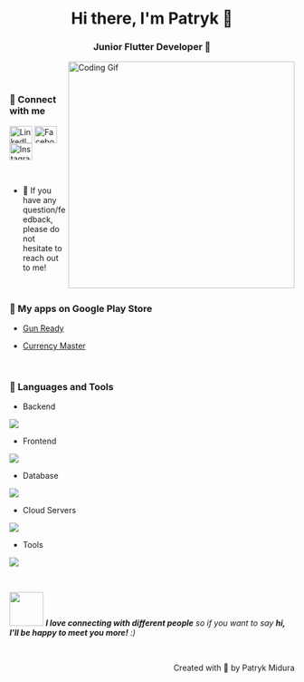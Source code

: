 <h1 align="center">Hi there, I'm Patryk 👋</h1>
<h3 align="center">Junior Flutter Developer 📱</h3>

<img align="right" alt="Coding Gif" width="400" src="https://user-images.githubusercontent.com/74038190/229223263-cf2e4b07-2615-4f87-9c38-e37600f8381a.gif">
<br><br>

<h3 align="left">🤝 Connect with me</h3>
<p align="left">
<a href="https://www.linkedin.com/in/patryk-midura/" target="blank"><img align="center" src="https://raw.githubusercontent.com/rahuldkjain/github-profile-readme-generator/master/src/images/icons/Social/linked-in-alt.svg" alt="LinkedIn" height="30" width="40" /></a>
<a href="https://www.facebook.com/patryk.midura1" target="blank"><img align="center" src="https://raw.githubusercontent.com/rahuldkjain/github-profile-readme-generator/master/src/images/icons/Social/facebook.svg" alt="Facebook" height="30" width="40" /></a>
<a href="https://www.instagram.com/_pietrunio/" target="blank"><img align="center" src="https://raw.githubusercontent.com/rahuldkjain/github-profile-readme-generator/master/src/images/icons/Social/instagram.svg" alt="Instagram" height="30" width="40" /></a>
</p>
<br>

- 💬 If you have any question/feedback, please do not hesitate to reach out to me!

<br>
<h3 align="left">📱 My apps on Google Play Store</h3>

- <a href="https://play.google.com/store/apps/details?id=com.pmidura.gunready" target="blank">Gun Ready</a>

- <a href="https://play.google.com/store/apps/details?id=com.pmidura.currencymaster" target="blank">Currency Master</a>
<br>
<h3 align="left">💼 Languages and Tools</h3>

- Backend
<p align="left">
  <a href="https://skillicons.dev">
    <img src="https://skillicons.dev/icons?i=express,flask,java,nodejs,php,py" />
  </a>
</p>

- Frontend
<p align="left">
  <a href="https://skillicons.dev">
    <img src="https://skillicons.dev/icons?i=bootstrap,css,dart,flutter,html,js,jquery" />
  </a>
</p>

- Database
<p align="left">
  <a href="https://skillicons.dev">
    <img src="https://skillicons.dev/icons?i=mysql,sqlite" />
  </a>
</p>

- Cloud Servers
<p align="left">
  <a href="https://skillicons.dev">
    <img src="https://skillicons.dev/icons?i=firebase" />
  </a>
</p>

- Tools
<p align="left">
  <a href="https://skillicons.dev">
    <img src="https://skillicons.dev/icons?i=git,github,gitlab,postman,vscode" />
  </a>
</p>

<br>

<img src="https://media.giphy.com/media/LnQjpWaON8nhr21vNW/giphy.gif" width="60"> <em><b>I love connecting with different people</b> so if you want to say <b>hi, I'll be happy to meet you more!</b> :)</em>

<br>
<p align="right" >Created with 🧡 by Patryk Midura</p>

<!-- <h3 align="left">📈 Activity Graphs</h3>

## 📈 GitHub Stats

[![Patryk's GitHub stats](https://github-readme-stats-pmidura.vercel.app/api?username=pmidura&show_icons=true&count_private=true&theme=tokyonight)](https://github.com/pmidura/github-readme-stats)

[![Top Langs](https://github-readme-stats-pmidura.vercel.app/api/top-langs/?username=pmidura&layout=compact)](https://github.com/pmidura/github-readme-stats)

[![Patryk's GitHub stats](https://github-readme-stats-xi-one-66.vercel.app/api?username=pmidura&show_icons=true&theme=tokyonight)](https://github.com/pmidura/github-readme-stats)

[![Top Langs](https://github-readme-stats-xi-one-66.vercel.app/api/top-langs/?username=pmidura&layout=compact)](https://github.com/pmidura/github-readme-stats) -->
